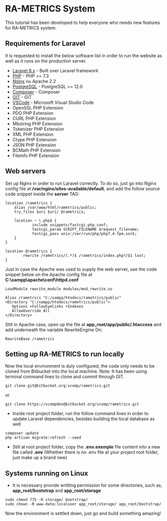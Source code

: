# RA-METRICS System

This tutorial has been developed to help everyone who needs new features for RA-METRICS system.

## Requirements for Laravel

It is requested to install the below software list in order to run the website as well as it runs on the production server.

* [Laravel 8.x](https://laravel.com/docs/8.x) - Built over Laravel framework
* [PHP](http://www.php.net/) - PHP >= 7.3
* [Nginx](https://www.nginx.com/) ou Apache 2.2
* [PostgreSQL](https://www.postgresql.org/) - PostgreSQL >= 12.0
* [Composer](https://getcomposer.org/) - Composer
* [GIT](https://git-scm.com/) - GIT
* [VSCode](https://code.visualstudio.com/) - Microsoft Visual Studio Code
* OpenSSL PHP Extension
* PDO PHP Extension
* CURL PHP Extension
* Mbstring PHP Extension
* Tokenizer PHP Extension
* XML PHP Extension
* Ctype PHP Extension
* JSON PHP Extension
* BCMath PHP Extension
* Fileinfo PHP Extension

## Web servers

Set up Nginx in order to run Laravel correctly. To do so, just go into Nginx config file at **/var/nginx/sites-available/default**, and add the follow source code snippet inside the **server** TAG:

```
location /rametrics {
    alias /var/www/html/rametrics/public;
    try_files $uri $uri/ @rametrics;

    location ~ \.php$ {
            include snippets/fastcgi-php.conf;
            fastcgi_param SCRIPT_FILENAME $request_filename;
            fastcgi_pass unix:/var/run/php/php7.4-fpm.sock;
    }
}

location @rametrics {
        rewrite /rametrics/(.*)$ /rametrics/index.php?/$1 last;
}
```

Just in case the Apache was used to supply the web server, use the code snippet below on the Apache config file at **C:\xampp\apache\conf\httpd.conf**

```
LoadModule rewrite_module modules/mod_rewrite.so

Alias /rametrics "C:/xampp/htodocs/rametrics/public"
<Directory "C:/xampp/htodocs/rametrics/public">
   Options +FollowSymlinks +Indexes
   AllowOverride All
</Directory>

```

Still in Apache case, open up the file at **app_root/app/public/.htaccess** and add underneath the variable RewriteEngine On:

```
RewriteBase /rametrics
```

## Setting up RA-METRICS to run locally

Now the local environment is duly configured, the code only needs to be cloned from Bitbucket into the local machine. Note: It has been using terminal command lines to clone and commit through GIT.

```
git clone git@bitbucket.org:vcomp/rametrics.git
```
or
```
git clone https://vcompdev@bitbucket.org/vcomp/rametrics.git
```

* Inside root project folder, run the follow command lines in order to update Laravel dependencies, besides building the local database as well
```
composer update
php artisan migrate:refresh --seed
```
* Still at root project folder, copy the **.env.exemple** file content into a new file called **.env** (Whether there is no .env file at your project root folder, just make up a brand new)

## Systems running on Linux

* It is necessary provide writting permission for some directories, such as, **app_root/bootstrap** and **app_root/storage**

```
sudo chmod 775 -R storage/ bootstrap/
sudo chown -R www-data:localuser app_root/storage/ app_root/bootstrap/ 
```

Now the environment is settled down, just go and build something amazing!

